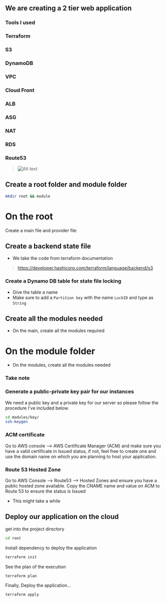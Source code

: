 ## We are creating a 2 tier web application
### Tools I used
### Terraform
### S3
### DynamoDB
### VPC
### Cloud Front
### ALB
### ASG
### NAT
### RDS
### Route53
> ![Alt text](images/architecture.gif?raw=true "The architecture diagram")
## Create a root folder and module folder
```sh
mkdir root && module
```
# On the root
Create a main file and provider file
## Create a backend state file
- We take the code from terraform documentation
> https://developer.hashicorp.com/terraform/language/backend/s3
### Create a Dynamo DB table for state file locking
- Give the table a name
- Make sure to add a `Partition key` with the name `LockID` and type as `String`
## Create all the modules needed
- On the main, create all the modules required
# On the module folder
- On the modules, create all the modules needed
### Take note
### Generate a public-private key pair for our instances
We need a public key and a private key for our server so please follow the procedure I've included below.

```sh
cd modules/key/
ssh-keygen
```
### ACM certificate
Go to AWS console --> AWS Certificate Manager (ACM) and make sure you have a valid certificate in Issued status, if not, feel free to create one and use the domain name on which you are planning to host your application.
### Route 53 Hosted Zone
Go to AWS Console --> Route53 --> Hosted Zones and ensure you have a public hosted zone available. Copy the CNAME name and value on ACM to Route 53 to ensure the status is Issued
- This might take a while

## Deploy our application on the cloud 
get into the project directory 
```sh
cd root
```
Install dependency to deploy the application 

```sh
terraform init 
```

See the plan of the execution 
```sh
terraform plan
```

Finally, Deploy the application...
```sh
terraform apply 
```






